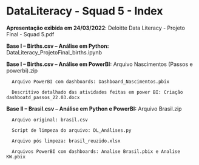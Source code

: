 # DataLiteracy - Squad 5 - Index

**Apresentação exibida em 24/03/2022**: Deloitte Data Literacy - Projeto Final - Squad 5.pdf


**Base I – Births.csv – Análise em Python:** DataLiteracy_ProjetoFinal_births.ipynb


**Base I – Births.csv – Análise em PowerBI:** Arquivo Nascimentos (Passos e powerbi).zip
      
      Arquivo PowerBI com dashboards: Dashboard_Nascimentos.pbix
      
      Descritivo detalhado das atividades feitas em power BI: Criação dashboatd_passos_22.03.docx


**Base II – Brasil.csv – Análise em Python e PowerBI:** Arquivo Brasil.zip
      
      Arquivo original: brasil.csv
      
      Script de limpeza do arquivo: DL_Análises.py
      
      Arquivo pós limpeza: brasil_reuzido.xlsx
      
      Arquivos PowerBI com dashboards: Analise Brasil.pbix e Analise KW.pbix
